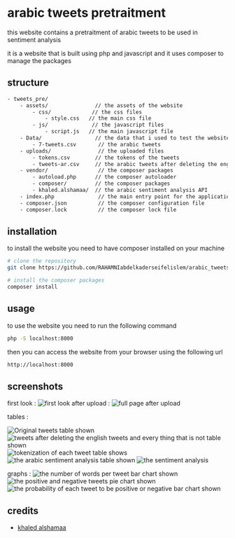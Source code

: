 # arabic tweets pretraitment

this website contains a pretraitment of arabic tweets to be used in sentiment analysis

it is a website that is built using php and javascript and it uses composer to manage the packages

## structure

```bash
- tweets_pre/
    - assets/               // the assets of the website
        - css/             // the css files
            - style.css   // the main css file
        - js/              // the javascript files
            - script.js   // the main javascript file
    - Data/                 // the data that i used to test the website
        - 7-tweets.csv       // the arabic tweets
    - uploads/               // the uploaded files
        - tokens.csv        // the tokens of the tweets
        - tweets-ar.csv     // the arabic tweets after deleting the english tweets and every thing that is not
    - vendor/                // the composer packages
        - autoload.php      // the composer autoloader
        - composer/         // the composer packages
        - khaled.alshamaa/  // the arabic sentiment analysis API
    - index.php              // the main entry point for the application
    - composer.json          // the composer configuration file
    - composer.lock          // the composer lock file
```

## installation

to install the website you need to have composer installed on your machine

```bash
# clone the repository
git clone https://github.com/RAHAMNIabdelkaderseifelislem/arabic_tweets_pretraitment.git

# install the composer packages
composer install
```

## usage

to use the website you need to run the following command

```bash
php -S localhost:8000
```

then you can access the website from your browser using the following url

```bash
http://localhost:8000
```

## screenshots

first look :
![first look](screenshots/firstlook.png)
after upload :
![full page after upload](screenshots/fullpageafterUpload.png)

tables :<br>

![Original tweets table shown](screenshots/OriginalTweets.png)
![tweets after deleting the english tweets and every thing that is not table shown](screenshots/ProcessedTweets.png)
![tokenization of each tweet table shows](screenshots/Tokens.png)
![the arabic sentiment analysis table shown](screenshots/SentimentAnalysis.png)
![the sentiment analysis](screenshots/word_analysis.png)

graphs :
![the number of words per tweet bar chart shown](screenshots/WordsNumberChart.png)
![the positive and negative tweets pie chart shown](screenshots/Positive_vs_NegativeChart.png)
![the probability of each tweet to be positive or negative bar chart shown](screenshots/ProbabilityChart.png)

## credits

- [khaled alshamaa](https://github.com/khaled-alshamaa/ar-php)
